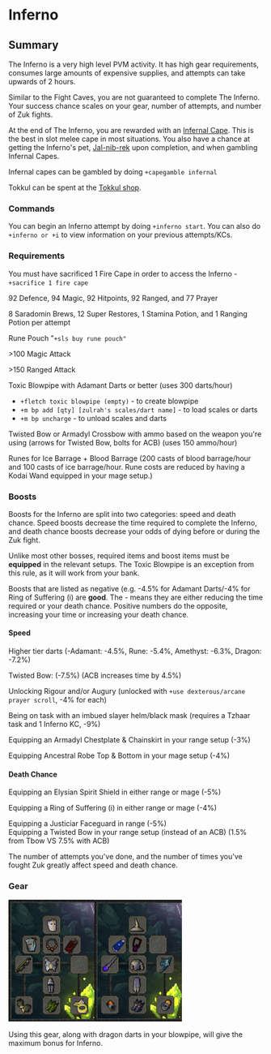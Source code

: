 # Inferno

## Summary

The Inferno is a very high level PVM activity. It has high gear requirements, consumes large amounts of expensive supplies, and attempts can take upwards of 2 hours.   &#x20;

Similar to the Fight Caves, you are not guaranteed to complete The Inferno. Your success chance scales on your gear, number of attempts, and number of Zuk fights.

At the end of The Inferno, you are rewarded with an [Infernal Cape](https://oldschool.runescape.wiki/w/Infernal\_cape). This is the best in slot melee cape in most situations. You also have a chance at getting the Inferno's pet, [Jal-nib-rek](https://oldschool.runescape.wiki/w/Jal-nib-rek) upon completion, and when gambling Infernal Capes.

Infernal capes can be gambled by doing `+capegamble infernal`

Tokkul can be spent at the [Tokkul shop](https://wiki.oldschool.gg/bosses/fight-caves/tokkul-shop).

### Commands

You can begin an Inferno attempt by doing `+inferno start`. You can also do `+inferno or +i` to view information on your previous attempts/KCs.

### Requirements

You must have sacrificed 1 Fire Cape in order to access the Inferno - `+sacrifice 1 fire cape`     &#x20;

92 Defence, 94 Magic, 92 Hitpoints, 92 Ranged, and 77 Prayer                 &#x20;

8 Saradomin Brews, 12 Super Restores, 1 Stamina Potion, and 1 Ranging Potion per attempt     &#x20;

Rune Pouch "`+sls buy rune pouch"`   &#x20;

\>100 Magic Attack     &#x20;

\>150 Ranged Attack    &#x20;

Toxic Blowpipe with Adamant Darts or better (uses 300 darts/hour)  &#x20;

* `+fletch toxic blowpipe (empty)` - to create blowpipe
* `+m bp add [qty] [zulrah's scales/dart name]` - to load scales or darts
* `+m bp uncharge` - to unload scales and darts

Twisted Bow or Armadyl Crossbow with ammo based on the weapon you're using (arrows for Twisted Bow, bolts for ACB) (uses 150 ammo/hour)                            &#x20;

Runes for Ice Barrage + Blood Barrage (200 casts of blood barrage/hour and 100 casts of ice                                   barrage/hour. Rune costs are reduced by having a Kodai Wand equipped in your mage setup.)                                                                                      &#x20;

### Boosts

Boosts for the Inferno are split into two categories: speed and death chance. Speed boosts          decrease the time required to complete the Inferno, and death chance boosts decrease your odds of dying before or during the Zuk fight.

Unlike most other bosses, required items and boost items must be **equipped** in the relevant setups. The Toxic Blowpipe is an exception from this rule, as it will work from your bank.

Boosts that are listed as negative (e.g. -4.5% for Adamant Darts/-4% for Ring of Suffering (i) are **good**. The - means they are either reducing the time required or your death chance. Positive numbers do the opposite, increasing your time or increasing your death chance.

#### Speed

Higher tier darts (-Adamant: -4.5%, Rune: -5.4%, Amethyst: -6.3%, Dragon: -7.2%)   &#x20;

Twisted Bow: (-7.5%) (ACB increases time by 4.5%)                 &#x20;

Unlocking Rigour and/or Augury (unlocked with `+use dexterous/arcane prayer scroll`, -4% for each)                                                                                 &#x20;

Being on task with an imbued slayer helm/black mask (requires a Tzhaar task and 1 Inferno KC, -9%)              &#x20;

Equipping an Armadyl Chestplate & Chainskirt in your range setup (-3%)      &#x20;

Equipping Ancestral Robe Top & Bottom in your mage setup (-4%)                      &#x20;

#### Death Chance

Equipping an Elysian Spirit Shield in either range or mage (-5%)     &#x20;

Equipping a Ring of Suffering (i) in either range or mage (-4%)

Equipping a Justiciar Faceguard in range (-5%)                     \
&#x20;                                                                                                                                                                  Equipping a Twisted Bow in your range setup (instead of an ACB) (1.5% from Tbow VS 7.5% with ACB)

The number of attempts you've done, and the number of times you've fought Zuk greatly affect speed and death chance.

### Gear

![](../.gitbook/assets/Update.png)

Using this gear, along with dragon darts in your blowpipe, will give the maximum bonus for Inferno.

